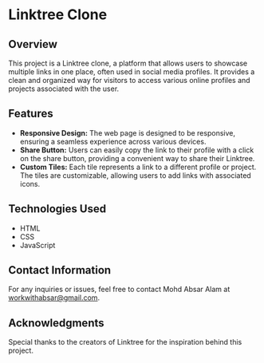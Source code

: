 # Linktree Clone

## Overview
This project is a Linktree clone, a platform that allows users to showcase multiple links in one place, often used in social media profiles. It provides a clean and organized way for visitors to access various online profiles and projects associated with the user.

## Features
- **Responsive Design:** The web page is designed to be responsive, ensuring a seamless experience across various devices.
- **Share Button:** Users can easily copy the link to their profile with a click on the share button, providing a convenient way to share their Linktree.
- **Custom Tiles:** Each tile represents a link to a different profile or project. The tiles are customizable, allowing users to add links with associated icons.

## Technologies Used
- HTML
- CSS
- JavaScript

## Contact Information
For any inquiries or issues, feel free to contact Mohd Absar Alam at workwithabsar@gmail.com.

## Acknowledgments
Special thanks to the creators of Linktree for the inspiration behind this project.
